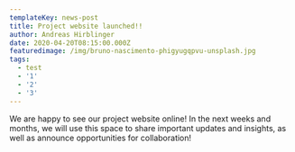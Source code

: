 ```yaml
---
templateKey: news-post
title: Project website launched!!
author: Andreas Hirblinger
date: 2020-04-20T08:15:00.000Z
featuredimage: /img/bruno-nascimento-phigyugqpvu-unsplash.jpg
tags:
  - test
  - '1'
  - '2'
  - '3'
---
```

We are happy to see our project website online! In the next weeks and months, we will use this space to share important updates and insights, as well as announce opportunities for collaboration!